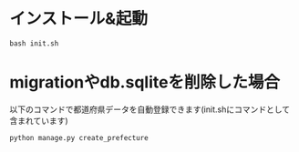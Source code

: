 # インストール&起動

```
bash init.sh
```

# migrationやdb.sqliteを削除した場合
以下のコマンドで都道府県データを自動登録できます(init.shにコマンドとして含まれています)

```
python manage.py create_prefecture
```